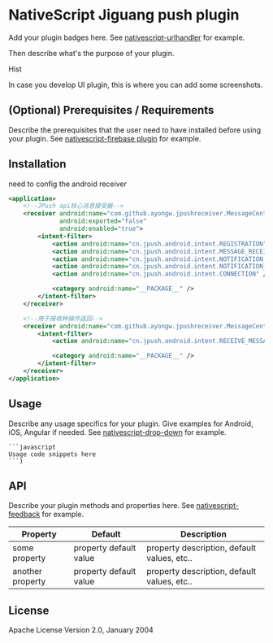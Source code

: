 # NativeScript Jiguang push plugin

Add your plugin badges here. See [nativescript-urlhandler](https://github.com/hypery2k/nativescript-urlhandler) for example.

Then describe what's the purpose of your plugin. 

Hist

In case you develop UI plugin, this is where you can add some screenshots.

## (Optional) Prerequisites / Requirements

Describe the prerequisites that the user need to have installed before using your plugin. See [nativescript-firebase plugin](https://github.com/eddyverbruggen/nativescript-plugin-firebase) for example.

## Installation
need to config the android receiver

```xml
<application>
    <!--JPush api核心消息接受器-->
    <receiver android:name="com.github.ayongw.jpushreceiver.MessageCenterJPushApiReceiver"
              android:exported="false"
              android:enabled="true">
        <intent-filter>
            <action android:name="cn.jpush.android.intent.REGISTRATION" /> <!--Required  用户注册SDK的intent-->
            <action android:name="cn.jpush.android.intent.MESSAGE_RECEIVED" /> <!--Required  用户接收SDK消息的intent-->
            <action android:name="cn.jpush.android.intent.NOTIFICATION_RECEIVED" /> <!--Required  用户接收SDK通知栏信息的intent-->
            <action android:name="cn.jpush.android.intent.NOTIFICATION_OPENED" /> <!--Required  用户打开自定义通知栏的intent-->
            <action android:name="cn.jpush.android.intent.CONNECTION" /><!-- 接收网络变化 连接/断开 since 1.6.3 -->

            <category android:name="__PACKAGE__" />
        </intent-filter>
    </receiver>

    <!--用于接收种操作返回-->
    <receiver android:name="com.github.ayongw.jpushreceiver.MessageCenterJPushOperateMessageReceiver">
        <intent-filter>
            <action android:name="cn.jpush.android.intent.RECEIVE_MESSAGE" />

            <category android:name="__PACKAGE__" />
        </intent-filter>
    </receiver>
</application>
```

## Usage 

Describe any usage specifics for your plugin. Give examples for Android, iOS, Angular if needed. See [nativescript-drop-down](https://www.npmjs.com/package/nativescript-drop-down) for example.
	
	```javascript
    Usage code snippets here
    ```)

## API

Describe your plugin methods and properties here. See [nativescript-feedback](https://github.com/EddyVerbruggen/nativescript-feedback) for example.
    
| Property | Default | Description |
| --- | --- | --- |
| some property | property default value | property description, default values, etc.. |
| another property | property default value | property description, default values, etc.. |
    
## License

Apache License Version 2.0, January 2004
